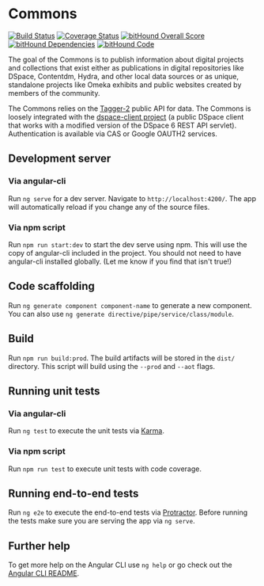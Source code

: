 # Commons
[![Build Status](https://travis-ci.org/hatfieldlibrary/commons.svg?branch=master)](https://travis-ci.org/hatfieldlibrary/commons)
[![Coverage Status](https://coveralls.io/repos/github/hatfieldlibrary/commons/badge.svg?branch=master)](https://coveralls.io/github/hatfieldlibrary/commons?branch=master)
[![bitHound Overall Score](https://www.bithound.io/github/hatfieldlibrary/commons/badges/score.svg)](https://www.bithound.io/github/hatfieldlibrary/commons)
[![bitHound Dependencies](https://www.bithound.io/github/hatfieldlibrary/commons/badges/dependencies.svg)](https://www.bithound.io/github/hatfieldlibrary/commons/master/dependencies/npm)
[![bitHound Code](https://www.bithound.io/github/hatfieldlibrary/commons/badges/code.svg)](https://www.bithound.io/github/hatfieldlibrary/commons)

The goal of the Commons is to publish information about digital projects and collections that exist either as publications in digital repositories like DSpace, Contentdm, Hydra, and other local data sources
 or as unique, standalone projects like Omeka exhibits and public websites created by members of the community.

The Commons relies on the [Tagger-2](https://github.com/hatfieldlibrary/tagger-2) public API for data.  The Commons is loosely integrated with the [dspace-client project](https://github.com/hatfieldlibrary/dspace-angular-client) (a public DSpace client that works with a 
 modified version of the DSpace 6 REST API servlet). Authentication is available via CAS or 
Google OAUTH2 services.

## Development server

### Via angular-cli
Run `ng serve` for a dev server. Navigate to `http://localhost:4200/`. The app will automatically reload if you change any of the source files.

### Via npm script
Run `npm run start:dev` to start the dev serve using npm. This will use the copy of angular-cli included in the project.  You should not need to have angular-cli installed globally. (Let me know if you find that isn't true!)

## Code scaffolding

Run `ng generate component component-name` to generate a new component. You can also use `ng generate directive/pipe/service/class/module`.

## Build

Run `npm run build:prod`. The build artifacts will be stored in the `dist/` directory. This script will build using the `--prod` and `--aot` flags.

## Running unit tests

### Via angular-cli
Run `ng test` to execute the unit tests via [Karma](https://karma-runner.github.io).

### Via npm script
Run `npm run test` to execute unit tests with code coverage.

## Running end-to-end tests

Run `ng e2e` to execute the end-to-end tests via [Protractor](http://www.protractortest.org/).
Before running the tests make sure you are serving the app via `ng serve`.

## Further help

To get more help on the Angular CLI use `ng help` or go check out the [Angular CLI README](https://github.com/angular/angular-cli/blob/master/README.md).
